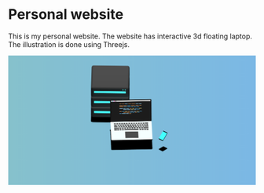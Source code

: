 # Personal website
This is my personal website. The website has interactive 3d floating laptop. The illustration is done using Threejs.

![Preview the illustration](./public/preview.png)